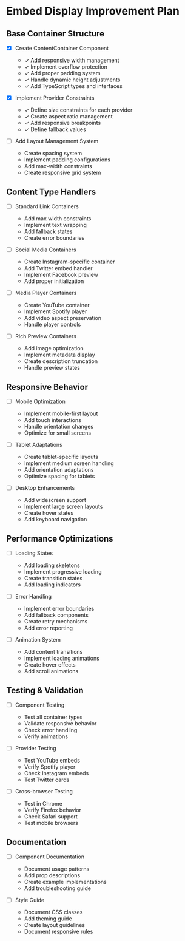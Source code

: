 # Embed Display Improvement Plan

## Base Container Structure

- [x] Create ContentContainer Component

  - ✓ Add responsive width management
  - ✓ Implement overflow protection
  - ✓ Add proper padding system
  - ✓ Handle dynamic height adjustments
  - ✓ Add TypeScript types and interfaces

- [x] Implement Provider Constraints

  - ✓ Define size constraints for each provider
  - ✓ Create aspect ratio management
  - ✓ Add responsive breakpoints
  - ✓ Define fallback values

- [ ] Add Layout Management System
  - Create spacing system
  - Implement padding configurations
  - Add max-width constraints
  - Create responsive grid system

## Content Type Handlers

- [ ] Standard Link Containers

  - Add max width constraints
  - Implement text wrapping
  - Add fallback states
  - Create error boundaries

- [ ] Social Media Containers

  - Create Instagram-specific container
  - Add Twitter embed handler
  - Implement Facebook preview
  - Add proper initialization

- [ ] Media Player Containers

  - Create YouTube container
  - Implement Spotify player
  - Add video aspect preservation
  - Handle player controls

- [ ] Rich Preview Containers
  - Add image optimization
  - Implement metadata display
  - Create description truncation
  - Handle preview states

## Responsive Behavior

- [ ] Mobile Optimization

  - Implement mobile-first layout
  - Add touch interactions
  - Handle orientation changes
  - Optimize for small screens

- [ ] Tablet Adaptations

  - Create tablet-specific layouts
  - Implement medium screen handling
  - Add orientation adaptations
  - Optimize spacing for tablets

- [ ] Desktop Enhancements
  - Add widescreen support
  - Implement large screen layouts
  - Create hover states
  - Add keyboard navigation

## Performance Optimizations

- [ ] Loading States

  - Add loading skeletons
  - Implement progressive loading
  - Create transition states
  - Add loading indicators

- [ ] Error Handling

  - Implement error boundaries
  - Add fallback components
  - Create retry mechanisms
  - Add error reporting

- [ ] Animation System
  - Add content transitions
  - Implement loading animations
  - Create hover effects
  - Add scroll animations

## Testing & Validation

- [ ] Component Testing

  - Test all container types
  - Validate responsive behavior
  - Check error handling
  - Verify animations

- [ ] Provider Testing

  - Test YouTube embeds
  - Verify Spotify player
  - Check Instagram embeds
  - Test Twitter cards

- [ ] Cross-browser Testing
  - Test in Chrome
  - Verify Firefox behavior
  - Check Safari support
  - Test mobile browsers

## Documentation

- [ ] Component Documentation

  - Document usage patterns
  - Add prop descriptions
  - Create example implementations
  - Add troubleshooting guide

- [ ] Style Guide
  - Document CSS classes
  - Add theming guide
  - Create layout guidelines
  - Document responsive rules
